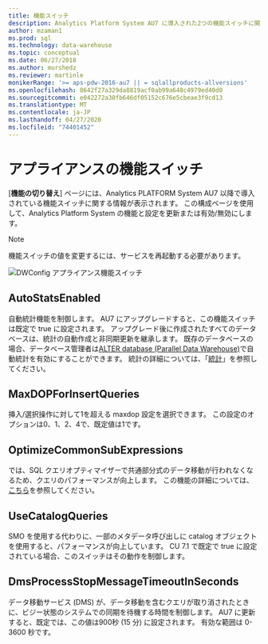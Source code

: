 ```yaml
---
title: 機能スイッチ
description: Analytics Platform System AU7 に導入された2つの機能スイッチに関する情報を表示します。
author: mzaman1
ms.prod: sql
ms.technology: data-warehouse
ms.topic: conceptual
ms.date: 06/27/2018
ms.author: murshedz
ms.reviewer: martinle
monikerRange: '>= aps-pdw-2016-au7 || = sqlallproducts-allversions'
ms.openlocfilehash: 8642f27a329da8819acf0ab99a648c4979ed40d0
ms.sourcegitcommit: e042272a38fb646df05152c676e5cbeae3f9cd13
ms.translationtype: MT
ms.contentlocale: ja-JP
ms.lasthandoff: 04/27/2020
ms.locfileid: "74401452"
---
```

# <a name="appliance-feature-switches"></a>アプライアンスの機能スイッチ

[**機能の切り替え**] ページには、Analytics PLATFORM System AU7 以降で導入されている機能スイッチに関する情報が表示されます。 この構成ページを使用して、Analytics Platform System の機能と設定を更新または有効/無効にします。

> [!NOTE]
> 機能スイッチの値を変更するには、サービスを再起動する必要があります。

![DWConfig アプライアンス機能スイッチ](media/feature-switch/SQL_Server_PDW_DWConfig_feature_switch.png "DWConfig アプライアンス機能スイッチ")

## <a name="autostatsenabled"></a>AutoStatsEnabled

自動統計機能を制御します。 AU7 にアップグレードすると、この機能スイッチは既定で true に設定されます。 アップグレード後に作成されたすべてのデータベースは、統計の自動作成と非同期更新を継承します。 既存のデータベースの場合、データベース管理者は[ALTER database (Parallel Data Warehouse)](../t-sql/statements/alter-database-transact-sql.md?tabs=sqlpdw)で自動統計を有効にすることができます。 統計の詳細については、「[統計](../relational-databases/statistics/statistics.md)」を参照してください。

## <a name="maxdopforinsertqueries"></a>MaxDOPForInsertQueries

挿入/選択操作に対して1を超える maxdop 設定を選択できます。 この設定のオプションは0、1、2、4で、既定値は1です。

## <a name="optimizecommonsubexpressions"></a>OptimizeCommonSubExpressions

では、SQL クエリオプティマイザーで共通部分式のデータ移動が行われなくなるため、クエリのパフォーマンスが向上します。 この機能の詳細については、[こちら](common-sub-expression-elimination.md)を参照してください。

## <a name="usecatalogqueries"></a>UseCatalogQueries

SMO を使用する代わりに、一部のメタデータ呼び出しに catalog オブジェクトを使用すると、パフォーマンスが向上しています。 CU 7.1 で既定で true に設定されている場合、このスイッチはその動作を制御します。

## <a name="dmsprocessstopmessagetimeoutinseconds"></a>DmsProcessStopMessageTimeoutInSeconds

データ移動サービス (DMS) が、データ移動を含むクエリが取り消されたときに、ビジー状態のシステムでの同期を待機する時間を制御します。 AU7 に更新すると、既定では、この値は900秒 (15 分) に設定されます。 有効な範囲は 0-3600 秒です。
